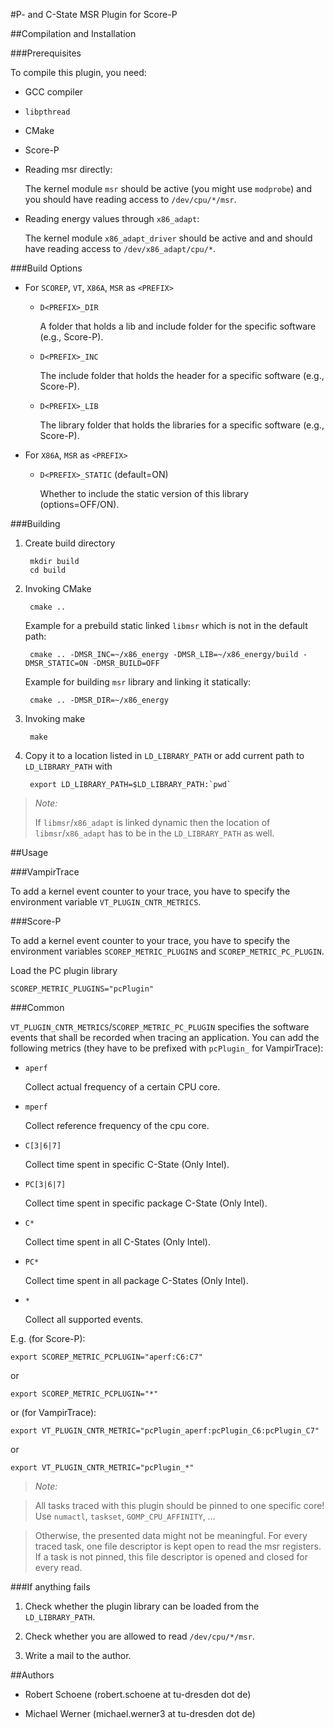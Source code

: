 #P- and C-State MSR Plugin for Score-P

##Compilation and Installation

###Prerequisites

To compile this plugin, you need:

* GCC compiler

* `libpthread`

* CMake

* Score-P

* Reading msr directly:

    The kernel module `msr` should be active (you might use `modprobe`) and you should have reading
    access to `/dev/cpu/*/msr`.

* Reading energy values through `x86_adapt`:

    The kernel module `x86_adapt_driver` should be active and and should have reading access to
    `/dev/x86_adapt/cpu/*`.

###Build Options

* For `SCOREP`, `VT`, `X86A`, `MSR` as `<PREFIX>`

    * `D<PREFIX>_DIR`

        A folder that holds a lib and include folder for the specific software (e.g., Score-P).

    * `D<PREFIX>_INC`

        The include folder that holds the header for a specific software (e.g., Score-P).

    * `D<PREFIX>_LIB`

        The library folder that holds the libraries for a specific software (e.g., Score-P).

* For `X86A`, `MSR` as `<PREFIX>`

    * `D<PREFIX>_STATIC` (default=ON)

        Whether to include the static version of this library (options=OFF/ON).

###Building

1. Create build directory

        mkdir build
        cd build

2. Invoking CMake

        cmake ..

    Example for a prebuild static linked `libmsr` which is not in the default path:

        cmake .. -DMSR_INC=~/x86_energy -DMSR_LIB=~/x86_energy/build -DMSR_STATIC=ON -DMSR_BUILD=OFF

    Example for building `msr` library and linking it statically:

        cmake .. -DMSR_DIR=~/x86_energy

3. Invoking make

        make

4. Copy it to a location listed in `LD_LIBRARY_PATH` or add current path to `LD_LIBRARY_PATH` with

        export LD_LIBRARY_PATH=$LD_LIBRARY_PATH:`pwd`

> *Note:*
>
> If `libmsr`/`x86_adapt` is linked dynamic then the location of `libmsr`/`x86_adapt` has to be in
> the `LD_LIBRARY_PATH` as well.

##Usage

###VampirTrace

To add a kernel event counter to your trace, you have to specify the environment variable
`VT_PLUGIN_CNTR_METRICS`.

###Score-P

To add a kernel event counter to your trace, you have to specify the environment
variables `SCOREP_METRIC_PLUGINS` and `SCOREP_METRIC_PC_PLUGIN`.

Load the PC plugin library

    SCOREP_METRIC_PLUGINS="pcPlugin"

###Common

`VT_PLUGIN_CNTR_METRICS`/`SCOREP_METRIC_PC_PLUGIN` specifies the software events that shall be
recorded when tracing an application. You can add the following metrics (they have to be prefixed
with `pcPlugin_` for VampirTrace):

* `aperf`

    Collect actual frequency of a certain CPU core.

* `mperf`

    Collect reference frequency of the cpu core.

* `C[3|6|7]`

    Collect time spent in specific C-State (Only Intel).

* `PC[3|6|7]`

    Collect time spent in specific package C-State (Only Intel).

* `C*`

    Collect time spent in all C-States (Only Intel).

* `PC*`

    Collect time spent in all package C-States (Only Intel).

* `*`

    Collect all supported events.

E.g. (for Score-P):

    export SCOREP_METRIC_PCPLUGIN="aperf:C6:C7"

or

    export SCOREP_METRIC_PCPLUGIN="*"

or (for VampirTrace):

    export VT_PLUGIN_CNTR_METRIC="pcPlugin_aperf:pcPlugin_C6:pcPlugin_C7"

or

    export VT_PLUGIN_CNTR_METRIC="pcPlugin_*"

> *Note:*

> All tasks traced with this plugin should be pinned to one specific core! Use `numactl`, `taskset`,
> `GOMP_CPU_AFFINITY`, …

> Otherwise, the presented data might not be meaningful. For every traced task, one file descriptor
> is kept open to read the msr registers. If a task is not pinned, this file descriptor is opened and
> closed for every read.

###If anything fails

1. Check whether the plugin library can be loaded from the `LD_LIBRARY_PATH`.

2. Check whether you are allowed to read `/dev/cpu/*/msr`.

3. Write a mail to the author.

##Authors

* Robert Schoene (robert.schoene at tu-dresden dot de)

* Michael Werner (michael.werner3 at tu-dresden dot de)
